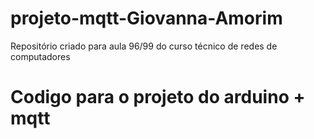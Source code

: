 # projeto-mqtt-Giovanna-Amorim

Repositório criado para aula 96/99 do curso técnico de redes de computadores

# Codigo para o projeto do arduino + mqtt
